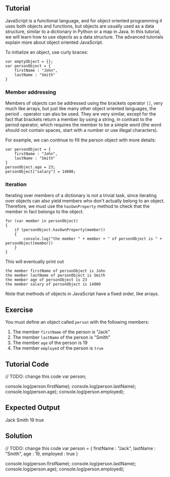 Tutorial
--------

JavaScript is a functional language, and for object oriented programming it uses both objects and functions, but objects are usually used as a data structure, similar to a dictionary in Python or a map in Java. In this tutorial, we will learn how to use objects as a data structure. The advanced tutorials explain more about object oriented JavaScript.

To initialize an object, use curly braces:

    var emptyObject = {};
    var personObject = {
        firstName : "John",
        lastName : "Smith"
    }

### Member addressing

Members of objects can be addressed using the brackets operator `[]`, very much like arrays, but just like many
other object oriented languages, the period `.` operator can also be used. They are very similar, except for
the fact that brackets return a member by using a string, in contrast to the period operator,
which requires the member to be a simple word (the word should not contain spaces, 
start with a number or use illegal characters).

For example, we can continue to fill the person object with more details:

    var personObject = {
        firstName : "John",
        lastName : "Smith"
    }
    personObject.age = 23;
    personObject["salary"] = 14000;

### Iteration

Iterating over members of a dictionary is not a trivial task, since iterating over objects can also yield members who don't actually belong to an object. Therefore, we must use the `hasOwnProperty` method to check that the member in fact belongs to the object.

    for (var member in personObject)
    {
        if (personObject.hasOwnProperty(member))
        {
            console.log("the member " + member + " of personObject is " + personObject[member])
        }
    }

This will eventually print out

    the member firstName of personObject is John
    the member lastName of personObject is Smith
    the member age of personObject is 23
    the member salary of personObject is 14000

Note that methods of objects in JavaScript have a fixed order, like arrays.

Exercise
--------

You must define an object called `person` with the following members:

1. The member `firstName` of the person is "Jack"
2. The member `lastName` of the person is "Smith"
3. The member `age` of the person is 19
4. The member `employed` of the person is `true`

Tutorial Code
-------------

// TODO: change this code
var person;

console.log(person.firstName);
console.log(person.lastName);
console.log(person.age);
console.log(person.employed);

Expected Output
---------------

Jack
Smith
19
true

Solution
--------

// TODO: change this code
var person = {
    firstName : "Jack",
    lastName : "Smith",
    age : 19,
    employed : true
}

console.log(person.firstName);
console.log(person.lastName);
console.log(person.age);
console.log(person.employed);
